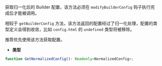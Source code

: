 获取归一化后的 Builder 配置，该方法必须在 `modifyBuilderConfig` 钩子执行完成后才能被调用。

相较于 `getBuilderConfig` 方法，该方法返回的配置经过了归一化处理，配置的类型定义会得到收敛，比如 `config.html` 的 `undefined` 类型将被移除。

推荐优先使用该方法获取配置。

- **类型**

```ts
function GetNormalizedConfig(): Readonly<NormalizedConfig>;
```
